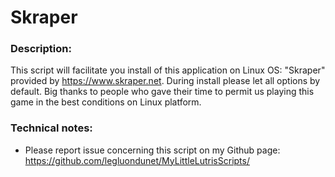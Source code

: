 # Skraper

### Description:
This script will facilitate you install of this application on Linux OS:
"Skraper" provided by https://www.skraper.net.
During install please let all options by default.
Big thanks to people who gave their time to permit us playing this game in the best conditions on Linux platform.

### Technical notes:
- Please report issue concerning this script on my Github page:
https://github.com/legluondunet/MyLittleLutrisScripts/
